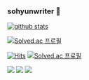 ### sohyunwriter 👋

[![github stats](https://github-readme-stats.vercel.app/api?username=sohyunwriter)](https://github.com/anuraghazra/github-readme-stats)

[![Solved.ac
프로필](http://mazassumnida.wtf/api/generate_badge?boj=sslove)](https://solved.ac/{handle})

[![Hits](https://hits.seeyoufarm.com/api/count/incr/badge.svg?url=https%3A%2F%2Fgithub.com%2Fsohyunwriter&count_bg=%2379C83D&title_bg=%23555555&icon=&icon_color=%23E7E7E7&title=hits&edge_flat=false)](https://hits.seeyoufarm.com) [![Solved.ac
프로필](http://mazassumnida.wtf/api/mini/generate_badge?boj=sslove)](https://solved.ac/{handle})      

[![](https://img.shields.io/badge/LinkedIn-0077B5?style=for-the-badge&logo=linkedin&logoColor=white)](https://www.linkedin.com/in/sohyunwriter/) 
[![](https://img.shields.io/badge/Facebook-1877F2?style=for-the-badge&logo=facebook&logoColor=white)](https://www.facebook.com/sohyunwriter/) [![](https://img.shields.io/badge/Gmail-D14836?style=for-the-badge&logo=gmail&logoColor=white)](mailto:brightcattle@gmail.com)


<!--
**sohyunwriter/sohyunwriter** is a ✨ _special_ ✨ repository because its `README.md` (this file) appears on your GitHub profile.

Here are some ideas to get you started:

- 🔭 I’m currently working on ...
- 🌱 I’m currently learning ...
- 👯 I’m looking to collaborate on ...
- 🤔 I’m looking for help with ...
- 💬 Ask me about ...
- 📫 How to reach me: ...
- 😄 Pronouns: ...
- ⚡ Fun fact: ...
-->
